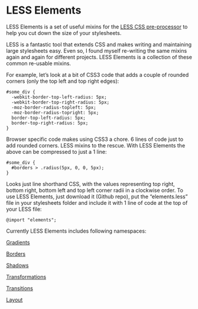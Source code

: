 LESS Elements
=============

LESS Elements is a set of useful mixins for the [LESS CSS pre-processor](http://lesscss.org) to help you cut down the size of your stylesheets.

LESS is a fantastic tool that extends CSS and makes writing and maintaining large stylesheets easy. Even so, I found myself re-writing the same mixins again and again for different projects. LESS Elements is a collection of these common re-usable mixins.

For example, let’s look at a bit of CSS3 code that adds a couple of rounded corners (only the top left and top right edges):

    #some_div {
      -webkit-border-top-left-radius: 5px;
      -webkit-border-top-right-radius: 5px;
      -moz-border-radius-topleft: 5px;
      -moz-border-radius-topright: 5px;
      border-top-left-radius: 5px;
      border-top-right-radius: 5px;
    }

Browser specific code makes using CSS3 a chore. 6 lines of code just to add rounded corners. LESS mixins to the rescue. With LESS Elements the above can be compressed to just a 1 line:

    #some_div {
      #borders > .radius(5px, 0, 0, 5px);
    }

Looks just line shorthand CSS, with the values representing top right, bottom right, bottom left and top left corner radii in a clockwise order. To use LESS Elements, just download it (Github repo), put the “elements.less” file in your stylesheets folder and include it with 1 line of code at the top of your LESS file:

    @import "elements";
    
Currently LESS Elements includes following namespaces:

[Gradients](https://github.com/Oreolek/elements/wiki/Gradients)

[Borders](https://github.com/Oreolek/elements/wiki/Borders)

[Shadows](https://github.com/Oreolek/elements/wiki/Shadows)

[Transformations](https://github.com/Oreolek/elements/wiki/Transformations)

[Transitions](https://github.com/Oreolek/elements/wiki/Transitions)

[Layout](https://github.com/Oreolek/elements/wiki/Layout)